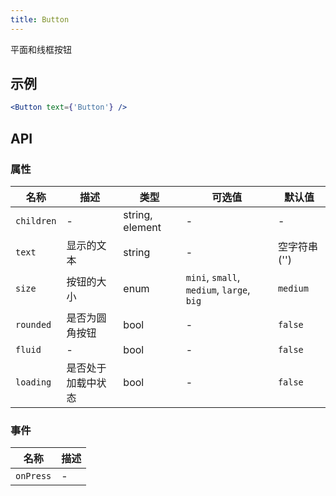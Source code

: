 ```yaml
---
title: Button
---
```

平面和线框按钮

## 示例

```jsx
<Button text={'Button'} />
```

## API

### 属性
名称 | 描述 | 类型 | 可选值 | 默认值
--- | --- | --- | --- | ---
`children` | - | string, element | - | -
`text` | 显示的文本 | string | - | 空字符串 ('')
`size` | 按钮的大小 | enum | `mini`, `small`, `medium`, `large`, `big` | `medium`
`rounded` | 是否为圆角按钮 | bool | - | `false`
`fluid` | - | bool | - | `false`
`loading` | 是否处于加载中状态 | bool | - | `false`

### 事件
名称 | 描述
--- | ---
`onPress` | -
